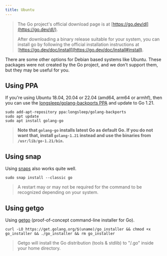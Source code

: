 ```yaml
---
title: Ubuntu
---
```


> The Go project's official download page is at [https://go.dev/dl](https://go.dev/dl/).
>
> After downloading a binary release suitable for your system, you can install go by following the official installation instructions at [https://go.dev/doc/install](https://go.dev/doc/install#install).

There are some other options for Debian based systems like Ubuntu. These packages were not created by the Go project, and we don't support them, but they may be useful for you.

## Using PPA

If you're using Ubuntu 18.04, 20.04 or 22.04 (amd64, arm64 or armhf), then you can use the [longsleep/golang-backports PPA](https://launchpad.net/~longsleep/+archive/ubuntu/golang-backports) and update to Go 1.21.

```
sudo add-apt-repository ppa:longsleep/golang-backports
sudo apt update
sudo apt install golang-go
```

> **Note that `golang-go` installs latest Go as default Go. If you do not want that, install `golang-1.21` instead and use the binaries from `/usr/lib/go-1.21/bin`.**

## Using snap

Using [snaps](https://snapcraft.io/go) also works quite well.

```
sudo snap install --classic go
```
> A restart may or may not be required for the command to be recognized depending on your system.

## Using getgo

Using [getgo](https://github.com/golang/tools/tree/master/cmd/getgo) (proof-of-concept command-line installer for Go).

```
curl -LO https://get.golang.org/$(uname)/go_installer && chmod +x go_installer && ./go_installer && rm go_installer
```
> Getgo will install the Go distribution (tools & stdlib) to "/.go" inside your home directory.

